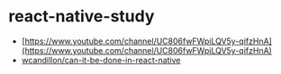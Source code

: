 # react-native-study

- [https://www.youtube.com/channel/UC806fwFWpiLQV5y-qifzHnA](https://www.youtube.com/channel/UC806fwFWpiLQV5y-qifzHnA)
- [wcandillon/can-it-be-done-in-react-native](https://github.com/wcandillon/can-it-be-done-in-react-native)
